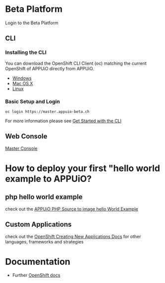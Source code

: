 # Beta Platform

Login to the Beta Platform

## CLI

### Installing the CLI

You can download the OpenShift CLI Client (oc) matching the current OpenShift of APPUiO directly from APPUiO.

* [Windows](https://master.appuio-beta.ch/console/extensions/clients/windows/oc.exe)
* [Mac OS X](https://master.appuio-beta.ch/console/extensions/clients/macosx/oc)
* [Linux](https://master.appuio-beta.ch/console/extensions/clients/linux/oc)

### Basic Setup and Login

`oc login https://master.appuio-beta.ch`

For more information please see [Get Started with the CLI](https://access.redhat.com/documentation/en/openshift-enterprise/version-3.1/cli-reference/#get-started-with-the-cli)

## Web Console

[Master Console](https://master.appuio-beta.ch/console/)

# How to deploy your first "hello world example to APPUiO?

## php hello world example

check out the [APPUiO PHP Source to image hello World Example](https://github.com/appuio/example-php-sti-helloworld)

## Custom Applications 

check out the [OpenShift Creating New Applications Docs](https://docs.openshift.com/enterprise/3.1/dev_guide/new_app.html) for other languages, frameworks and strategies

# Documentation

* Further [OpenShift docs](https://docs.openshift.com/enterprise/3.1/welcome/index.html)
